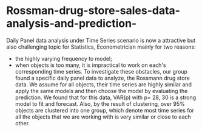 # Rossman-drug-store-sales-data-analysis-and-prediction-

Daily Panel data analysis under Time Series scenario is now a attractive but also challenging topic for Statistics, Econometrician mainly for two reasons: 
* the highly varying frequency to model; 
* when objects is too many, it is impractical to work on each's corresponding time series. 
To investigate these obstacles, our group found a specific daily panel data to analyze, the Rossmann drug store data. We assume for all objects, their time series are highly similar and apply the same models and then choose the model by evaluating the prediction. We found that for this data, VAR(p) with p= 28, 30 is a strong model to fit and forecast. Also, by the result of clustering, over 95% objects are clustered into one group, which denote most time series for all the objects that we are working with is very similar or close to each other. 

